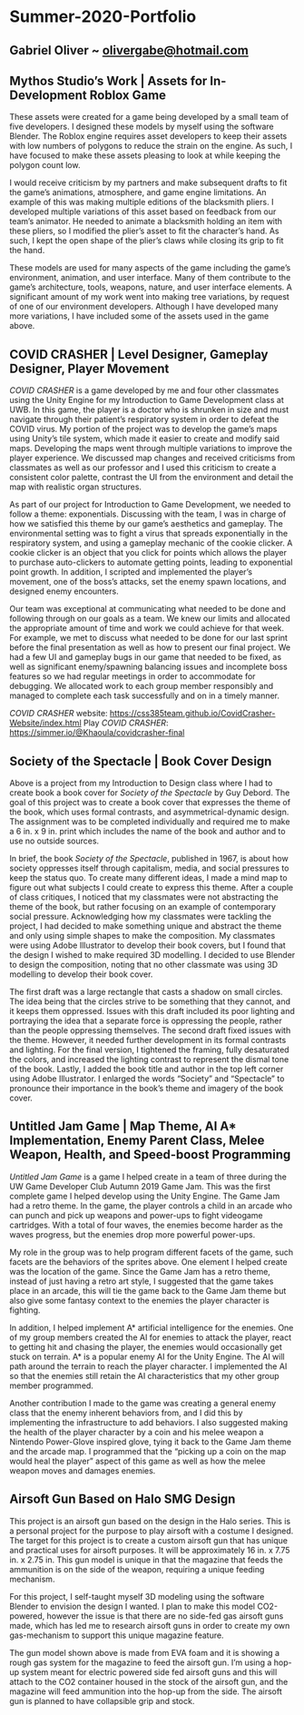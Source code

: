 # Summer-2020-Portfolio
## Gabriel Oliver ~ olivergabe@hotmail.com

    
## Mythos Studio’s Work | Assets for In-Development Roblox Game
These assets were created for a game being developed by a small team of five developers. I designed
these models by myself using the software Blender. The Roblox engine requires asset developers to keep their
assets with low numbers of polygons to reduce the strain on the engine. As such, I have focused to make these
assets pleasing to look at while keeping the polygon count low.

I would receive criticism by my partners and make subsequent drafts to fit the game’s animations,
atmosphere, and game engine limitations.  An example of this was making multiple editions of the blacksmith pliers.
I developed multiple variations of this asset based on feedback from our team’s animator. He needed to animate a
blacksmith holding an item with these pliers, so I modified the plier’s asset to fit the character’s hand. As such,
I kept the open shape of the plier’s claws while closing its grip to fit the hand.

These models are used for many aspects of the game including the game’s environment, animation, and user interface.
Many of them contribute to the game’s architecture, tools, weapons, nature, and user interface elements. A
significant amount of my work went into making tree variations, by request of one of our environment developers.
Although I have developed many more variations, I have included some of the assets used in the game above. 
 
## COVID CRASHER | Level Designer, Gameplay Designer, Player Movement
*COVID CRASHER* is a game developed by me and four other classmates using the Unity Engine for my Introduction
to Game Development class at UWB. In this game, the player is a doctor who is shrunken in size and must navigate
through their patient’s respiratory system in order to defeat the COVID virus. My portion of the project was to
develop the game’s maps using Unity’s tile system, which made it easier to create and modify said maps. Developing
the maps went through multiple variations to improve the player experience. We discussed map changes and received
criticisms from classmates as well as our professor and I used this criticism to create a consistent color palette,
contrast the UI from the environment and detail the map with realistic organ structures. 

As part of our project for Introduction to Game Development, we needed to follow a theme: exponentials. Discussing
with the team, I was in charge of how we satisfied this theme by our game’s aesthetics and gameplay. The environmental
setting was to fight a virus that spreads exponentially in the respiratory system, and using a gameplay mechanic of the
cookie clicker. A cookie clicker is an object that you click for points which allows the player to purchase auto-clickers
to automate getting points, leading to exponential point growth. In addition, I scripted and implemented the player’s
movement, one of the boss’s attacks, set the enemy spawn locations, and designed enemy encounters. 

Our team was exceptional at communicating what needed to be done and following through on our goals as a team. We
knew our limits and allocated the appropriate amount of time and work we could achieve for that week. For example, we met
to discuss what needed to be done for our last sprint before the final presentation as well as how to present our final
project. We had a few UI and gameplay bugs in our game that needed to be fixed, as well as significant enemy/spawning
balancing issues and incomplete boss features so we had regular meetings in order to accommodate for debugging. We
allocated work to each group member responsibly and managed to complete each task successfully and on in a timely manner.

*COVID CRASHER* website:
https://css385team.github.io/CovidCrasher-Website/index.html
Play *COVID CRASHER*:
https://simmer.io/@Khaoula/covidcrasher-final
                  	
## Society of the Spectacle | Book Cover Design
Above is a project from my Introduction to Design class where I had to create book a book cover for *Society of the
Spectacle* by Guy Debord. The goal of this project was to create a book cover that expresses the theme of the book, which
uses formal contrasts, and asymmetrical-dynamic design. The assignment was to be completed individually and required me to
make a 6 in. x 9 in. print which includes the name of the book and author and to use no outside sources. 

In brief, the book *Society of the Spectacle*, published in 1967, is about how society oppresses itself through
capitalism, media, and social pressures to keep the status quo. To create many different ideas, I made a mind map to figure
out what subjects I could create to express this theme. After a couple of class critiques, I noticed that my classmates
were not abstracting the theme of the book, but rather focusing on an example of contemporary social pressure. Acknowledging
how my classmates were tackling the project, I had decided to make something unique and abstract the theme and only using
simple shapes to make the composition. My classmates were using Adobe Illustrator to develop their book covers, but I found
that the design I wished to make required 3D modelling. I decided to use Blender to design the composition, noting that no
other classmate was using 3D modelling to develop their book cover.

The first draft was a large rectangle that casts a shadow on small circles. The idea being that the circles strive
to be something that they cannot, and it keeps them oppressed. Issues with this draft included its poor lighting and
portraying the idea that a separate force is oppressing the people, rather than the people oppressing themselves. The second
draft fixed issues with the theme. However, it needed further development in its formal contrasts and lighting. For the
final version, I tightened the framing, fully desaturated the colors, and increased the lighting contrast to represent the
dismal tone of the book. Lastly, I added the book title and author in the top left corner using Adobe Illustrator. I
enlarged the words “Society” and “Spectacle” to pronounce their importance in the book’s theme and imagery of the book cover. 

## Untitled Jam Game | Map Theme, AI A* Implementation, Enemy Parent Class, Melee Weapon, Health, and Speed-boost Programming

*Untitled Jam Game* is a game I helped create in a team of three during the UW Game Developer Club Autumn 2019 Game Jam.
This was the first complete game I helped develop using the Unity Engine. The Game Jam had a retro theme. In the game, the
player controls a child in an arcade who can punch and pick up weapons and power-ups to fight videogame cartridges. With a total
of four waves, the enemies become harder as the waves progress, but the enemies drop more powerful power-ups.

My role in the group was to help program different facets of the game, such facets are the behaviors of the sprites
above. One element I helped create was the location of the game. Since the Game Jam has a retro theme, instead of just having a
retro art style, I suggested that the game takes place in an arcade, this will tie the game back to the Game Jam theme but also
give some fantasy context to the enemies the player character is fighting.

In addition, I helped implement A* artificial intelligence for the enemies. One of my group members created the AI for
enemies to attack the player, react to getting hit and chasing the player, the enemies would occasionally get stuck on terrain.
A* is a popular enemy AI for the Unity Engine. The AI will path around the terrain to reach the player character. I implemented
the AI so that the enemies still retain the AI characteristics that my other group member programmed.

Another contribution I made to the game was creating a general enemy class that the enemy inherent behaviors from, and
I did this by implementing the infrastructure to add behaviors. I also suggested making the health of the player character by a
coin and his melee weapon a Nintendo Power-Glove inspired glove, tying it back to the Game Jam theme and the arcade map. I
programmed that the “picking up a coin on the map would heal the player” aspect of this game as well as how the melee weapon
moves and damages enemies. 
  
## Airsoft Gun Based on Halo SMG Design
This project is an airsoft gun based on the design in the Halo series. This is a personal project for the purpose to 
play airsoft with a costume I designed. The target for this project is to create a custom airsoft gun that has unique and
practical uses for airsoft purposes. It will be approximately 16 in. x 7.75 in. x 2.75 in. This gun model is unique in that the
magazine that feeds the ammunition is on the side of the weapon, requiring a unique feeding mechanism.

For this project, I self-taught myself 3D modeling using the software Blender to envision the design I wanted. I plan
to make this model CO2-powered, however the issue is that there are no side-fed gas airsoft guns made, which has led me to
research airsoft guns in order to create my own gas-mechanism to support this unique magazine feature.

The gun model shown above is made from EVA foam and it is showing a rough gas system for the magazine to feed the airsoft
gun. I’m using a hop-up system meant for electric powered side fed airsoft guns and this will attach to the CO2 container housed
in the stock of the airsoft gun, and the magazine will feed ammunition into the hop-up from the side. The airsoft gun is planned
to have collapsible grip and stock. 
